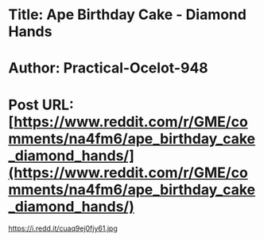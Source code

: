 # Title: Ape Birthday Cake - Diamond Hands
# Author: Practical-Ocelot-948
# Post URL: [https://www.reddit.com/r/GME/comments/na4fm6/ape_birthday_cake_diamond_hands/](https://www.reddit.com/r/GME/comments/na4fm6/ape_birthday_cake_diamond_hands/)


https://i.redd.it/cuaq9ej0fjy61.jpg